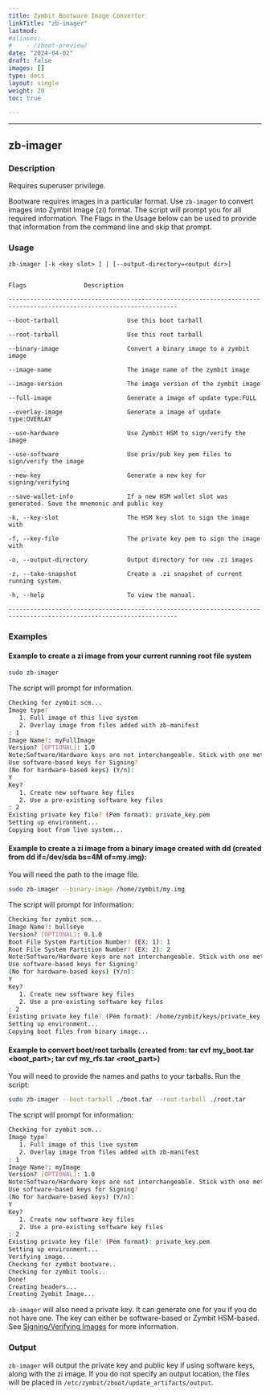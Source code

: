 ```yaml
---
title: Zymbit Bootware Image Converter
linkTitle: "zb-imager"
lastmod:
#aliases:
#    - /zboot-preview/
date: "2024-04-02"
draft: false
images: []
type: docs
layout: single
weight: 20
toc: true

---
```


-----


## zb-imager

### Description

Requires superuser privilege.

Bootware requires images in a particular format. Use `zb-imager` to convert images into Zymbit Image (zi) format. The script will prompt you for all required information. The Flags in the Usage below can be used to provide that information from the command line and skip that prompt.

### Usage

```
zb-imager [-k <key slot> ] | [--output-directory=<output dir>]


Flags                Description

---------------------------------------------------------------------------------------------------------------------

--boot-tarball                   Use this boot tarball

--root-tarball                   Use this root tarball

--binary-image                   Convert a binary image to a zymbit image

--image-name                     The image name of the zymbit image

--image-version                  The image version of the zymbit image

--full-image                     Generate a image of update type:FULL

--overlay-image                  Generate a image of update type:OVERLAY

--use-hardware                   Use Zymbit HSM to sign/verify the image

--use-software                   Use priv/pub key pem files to sign/verify the image

--new-key                        Generate a new key for signing/verifying

--save-wallet-info               If a new HSM wallet slot was generated. Save the mnemonic and public key

-k, --key-slot                   The HSM key slot to sign the image with

-f, --key-file                   The private key pem to sign the image with

-o, --output-directory           Output directory for new .zi images

-z, --take-snapshot              Create a .zi snapshot of current running system.

-h, --help                       To view the manual.

---------------------------------------------------------------------------------------------------------------------

```


### Examples


#### Example to create a zi image from your current running root file system

```bash
sudo zb-imager
```

The script will prompt for information.

```bash
Checking for zymbit scm...
Image type?
   1. Full image of this live system
   2. Overlay image from files added with zb-manifest
: 1
Image Name?: myFullImage
Version? [OPTIONAL]: 1.0
Note:Software/Hardware keys are not interchangeable. Stick with one method.
Use software-based keys for Signing?
(No for hardware-based keys) (Y/n):
Y
Key?
   1. Create new software key files
   2. Use a pre-existing software key files
: 2
Existing private key file? (Pem format): private_key.pem
Setting up environment...
Copying boot from live system...
```

#### Example to create a zi image from a binary image created with dd (created from dd if=/dev/sda bs=4M of=my.img):

You will need the path to the image file.

```bash
sudo zb-imager --binary-image /home/zymbit/my.img
```

The script will prompt for information:

```bash
Checking for zymbit scm...
Image Name?: bullseye
Version? [OPTIONAL]: 0.1.0
Boot File System Partition Number? (EX: 1): 1
Root File System Partition Number? (EX: 2): 2
Note:Software/Hardware keys are not interchangeable. Stick with one method.
Use software-based keys for Signing?
(No for hardware-based keys) (Y/n):
Y
Key?
   1. Create new software key files
   2. Use a pre-existing software key files
: 2
Existing private key file? (Pem format): /home/zymbit/keys/private_key.pem
Setting up environment...
Copying boot files from binary image...
```

#### Example to convert boot/root tarballs (created from: tar cvf my_boot.tar <boot_part>;  tar cvf my_rfs.tar <root_part>)

You will need to provide the names and paths to your tarballs. Run the script:

```bash
sudo zb-imager --boot-tarball ./boot.tar --root-tarball ./root.tar
```

The script will prompt for information:

```bash
Checking for zymbit scm...
Image type?
   1. Full image of this live system
   2. Overlay image from files added with zb-manifest
: 1
Image Name?: myImage
Version? [OPTIONAL]: 1.0
Note:Software/Hardware keys are not interchangeable. Stick with one method.
Use software-based keys for Signing?
(No for hardware-based keys) (Y/n):
Y
Key?
   1. Create new software key files
   2. Use a pre-existing software key files
: 2
Existing private key file? (Pem format): private_key.pem
Setting up environment...
Verifying image...
Checking for zymbit bootware..
Checking for zymbit tools..
Done!
Creating headers...
Creating Zymbit Image...
```

`zb-imager` will also need a private key. It can generate one for you if you do not have one. The key can either be software-based or Zymbit HSM-based. See [Signing/Verifying Images](../../features/signing) for more information.

### Output

`zb-imager` will output the private key and public key if using software keys, along with the zi image. If you do not specify an output location, the files will be placed in `/etc/zymbit/zboot/update_artifacts/output`.


